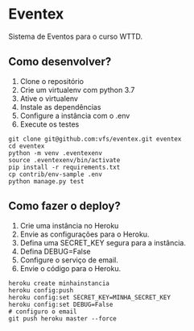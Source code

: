Eventex
=======

Sistema de Eventos para o curso WTTD.

## Como desenvolver?
1. Clone o repositório
2. Crie um virtualenv com python 3.7
3. Ative o virtualenv
4. Instale as dependências
5. Configure a instância com o .env
6. Execute os testes

```console
git clone git@github.com:vfs/eventex.git eventex
cd eventex
python -m venv .eventexenv
source .eventexenv/bin/activate
pip install -r requirements.txt
cp contrib/env-sample .env
python manage.py test
```


## Como fazer o deploy?
1. Crie uma instância no Heroku
2. Envie as configurações para o Heroku.
3. Defina uma SECRET_KEY segura para a instância.
4. Defina DEBUG=False
5. Configure o serviço de email.
6. Envie o código para o Heroku.

```console
heroku create minhainstancia
heroku config:push
heroku config:set SECRET_KEY=MINHA_SECRET_KEY
heroku config:set DEBUG=False
# configuro o email
git push heroku master --force
```